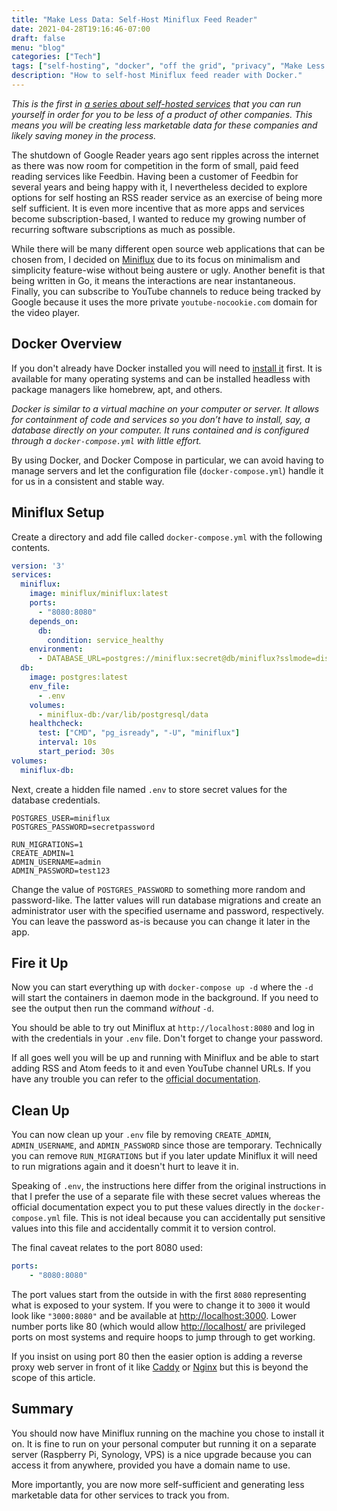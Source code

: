 ```yaml
---
title: "Make Less Data: Self-Host Miniflux Feed Reader"
date: 2021-04-28T19:16:46-07:00
draft: false
menu: "blog"
categories: ["Tech"]
tags: ["self-hosting", "docker", "off the grid", "privacy", "Make Less Data"]
description: "How to self-host Miniflux feed reader with Docker."
---
```


_This is the first in [a series about self-hosted services](/tags/make-less-data/) that you can run yourself in order for you to be less of a product of other companies.  This means you will be creating less marketable data for these companies and likely saving money in the process._

The shutdown of Google Reader years ago sent ripples across the internet as there was now room for competition in the form of small, paid feed reading services like Feedbin. Having been a customer of Feedbin for several years and being happy with it, I nevertheless decided to explore options for self hosting an RSS reader service as an exercise of being more self sufficient. It is even more incentive that as more apps and services become subscription-based, I wanted to reduce my growing number of recurring software subscriptions as much as possible.

While there will be many different open source web applications that can be chosen from, I decided on [Miniflux](https://miniflux.app/) due to its focus on minimalism and simplicity feature-wise without being austere or ugly. Another benefit is that being written in Go, it means the interactions are near instantaneous. Finally, you can subscribe to YouTube channels to reduce being tracked by Google because it uses the more private `youtube-nocookie.com` domain for the video player.

## Docker Overview

If you don't already have Docker installed you will need to [install it](https://www.docker.com/products/docker-desktop) first. It is available for many operating systems and can be installed headless with package managers like homebrew, apt, and others.

_Docker is similar to a virtual machine on your computer or server. It allows for containment of code and services so you don’t have to install, say, a database directly on your computer. It runs contained and is configured through a `docker-compose.yml` with little effort._

By using Docker, and Docker Compose in particular, we can avoid having to manage servers and let the configuration file (`docker-compose.yml`) handle it for us in a consistent and stable way.

## Miniflux Setup

Create a directory and add file called `docker-compose.yml` with the following contents.

```yaml
version: '3'
services:
  miniflux:
    image: miniflux/miniflux:latest
    ports:
      - "8080:8080"
    depends_on:
      db:
        condition: service_healthy
    environment:
      - DATABASE_URL=postgres://miniflux:secret@db/miniflux?sslmode=disable
  db:
    image: postgres:latest
    env_file:
      - .env
    volumes:
      - miniflux-db:/var/lib/postgresql/data
    healthcheck:
      test: ["CMD", "pg_isready", "-U", "miniflux"]
      interval: 10s
      start_period: 30s
volumes:
  miniflux-db:
```

Next, create a hidden file named `.env` to store secret values for the database credentials.

```env
POSTGRES_USER=miniflux
POSTGRES_PASSWORD=secretpassword

RUN_MIGRATIONS=1
CREATE_ADMIN=1
ADMIN_USERNAME=admin
ADMIN_PASSWORD=test123
```

Change the value of `POSTGRES_PASSWORD` to something more random and password-like. The latter values will run database migrations and create an administrator user with the specified username and password, respectively. You can leave the password as-is because you can change it later in the app.

## Fire it Up

Now you can start everything up with `docker-compose up -d` where the `-d` will start the containers in daemon mode in the background. If you need to see the output then run the command _without_ `-d`.

You should be able to try out Miniflux at `http://localhost:8080` and log in with the credentials in your `.env` file. Don't forget to change your password.

If all goes well you will be up and running with Miniflux and be able to start adding RSS and Atom feeds to it and even YouTube channel URLs. If you have any trouble you can refer to the [official documentation](https://miniflux.app/docs/installation.html#docker).

## Clean Up

You can now clean up your `.env` file by removing `CREATE_ADMIN`, `ADMIN_USERNAME`, and `ADMIN_PASSWORD` since those are temporary. Technically you can remove `RUN_MIGRATIONS` but if you later update Miniflux it will need to run migrations again and it doesn't hurt to leave it in.

Speaking of `.env`, the instructions here differ from the original instructions in that I prefer the use of a separate file with these secret values whereas the official documentation expect you to put these values directly in the `docker-compose.yml` file. This is not ideal because you can accidentally put sensitive values into this file and accidentally commit it to version control.

The final caveat relates to the port 8080 used:

```yaml
ports:
	- "8080:8080"
```

The port values start from the outside in with the first `8080` representing what is exposed to your system. If you were to change it to `3000` it would look like `"3000:8080"` and be available at [http://localhost:3000](http://localhost:3000). Lower number ports like 80 (which would allow [http://localhost/](http://localhost/) are privileged ports on most systems and require hoops to jump through to get working.

If you insist on using port 80 then the easier option is adding a reverse proxy web server in front of it like [Caddy](https://caddyserver.com/) or [Nginx](https://nginx.org/en/) but this is beyond the scope of this article.

## Summary

You should now have Miniflux running on the machine you chose to install it on. It is fine to run on your personal computer but running it on a separate server (Raspberry Pi, Synology, VPS) is a nice upgrade because you can access it from anywhere, provided you have a domain name to use.

More importantly, you are now more self-sufficient and generating less marketable data for other services to track you from.

